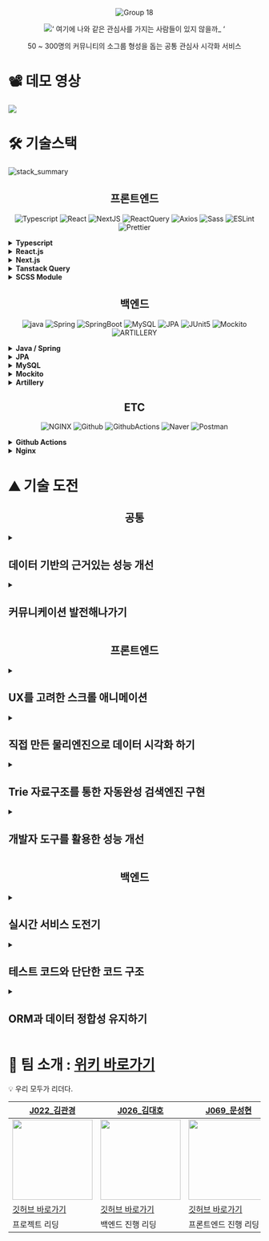 <div align="center">

![Group 18](https://user-images.githubusercontent.com/69471032/205137911-7ed0a14d-ffe9-4cec-94b6-6d4bd7bc73c5.png)

![‘ 여기에 나와 같은 관심사를 가지는 사람들이 있지 않을까_ ‘](https://user-images.githubusercontent.com/69471032/205137218-f7a23f79-3479-4daf-9494-037d26087a9a.png)

50 ~ 300명의 커뮤니티의 소그룹 형성을 돕는 공통 관심사 시각화 서비스

</div>

# 📽️ 데모 영상

<img src="https://user-images.githubusercontent.com/30151603/207490055-64eacee7-4547-4c58-860a-753d46c016a7.mp4"/>

# 🛠️ 기술스택

![stack_summary](https://user-images.githubusercontent.com/30151603/207524130-9ffa94ad-5d2d-4c59-8ba9-643c685beb68.png)

<div align="center">

<h2>프론트엔드</h2>

![Typescript](https://img.shields.io/badge/Typescript-3178C6.svg?style=for-the-badge&logo=Typescript&logoColor=white) ![React](https://img.shields.io/badge/React-61DAFB.svg?style=for-the-badge&logo=React&logoColor=white) ![NextJS](https://img.shields.io/badge/Next.js-000000.svg?style=for-the-badge&logo=Next.js&logoColor=white) ![ReactQuery](https://img.shields.io/badge/ReactQuery-FF4154.svg?style=for-the-badge&logo=React-Query&logoColor=white) ![Axios](https://img.shields.io/badge/Axios-5A29E4.svg?style=for-the-badge&logo=Axios&logoColor=white) ![Sass](https://img.shields.io/badge/Sass-CC6699.svg?style=for-the-badge&logo=Sass&logoColor=white) ![ESLint](https://img.shields.io/badge/ESLint-4B32C3.svg?style=for-the-badge&logo=ESLint&logoColor=white) ![Prettier](https://img.shields.io/badge/Prettier-F7B93E.svg?style=for-the-badge&logo=Prettier&logoColor=black)

</div>

<details>
  <summary>
    <b>Typescript</b>
  </summary>

- 컴파일 단계에서 자바스크립트의 **버그의 일부를 사전 감지**하여, **생산성** 기대.
- **협업시에 코드의 가독성을 증가**시켜, 코드를 읽는데 낭비되는 시간을 감소.
- **IDE 인텔리센스**의 도움을 추가로 받을 수 있음.
- **리액트와 타입스크립트의 호환성**이 좋음.
- 이런 특성들을 고려하여, **단기간에 협업**하여 **코드 퀄리티가 유지된 산출물**을 만들어야하는 이번 프로젝트에 어울린다고 판단함.

</details>
<details>
  <summary>
    <b>React.js</b>
  </summary>

- 생태계와 시장성이 매우 커서, **레퍼런스가 많고**, **다양한 안정화된 라이브러리**가 다수 존재
- **컴포넌트 단위**의 개발로 **생산성, 유지보수성** 향상 기대.
- 타 프레임 워크에 비해 **JS 친화적 문법**을 가지고 있어 팀 내에서 새로운 학습 코스트가 발생하지 않아 **생산성 증가**.

</details>
<details>
  <summary>
    <b>Next.js</b>
  </summary>

- SSR, SSG, 코드스플리팅이 간편하게 구현되어 있어 **페이지 별 렌더링 최적화** 가능.
- 특정 디렉토리 구조를 강제하여 유연성이 떨어지지만, 팀 프로젝트 내에서 **리액트를 사용할 때에 부족한 체계성을 보충**.
- .env 읽어오기, 라우팅, 이미지 최적화 등 **편의적인 기능을 다수 제공**받을 수 있다.
- **커뮤니티별로 페이지가 생성**되는 서비스 특성상 Next.js의 SSR, SSG, 코드스플리팅을 통한 **페이지별 성능 향상**과 이에 따른 **Lighthouse 점수 향상, SEO 개선** 기대.

</details>
<details>
  <summary>
    <b>Tanstack Query</b>
  </summary>

- 캐시를 통해서 **서버 통신을 최소화** 할 수 있고, 이에 따라 **전역 상태 필요성 감소**.
- **비동기 과정**을 **선언적**으로 관리할 수 있어 **생산성 향상**.
- **Infinite Query, Auto Refetch 등의 편의 기능 제공**을 통한 **생산성 항샹**.
- 이러한 Tanstack Query의 특징들이 **short polling을 통해 실시간성을 보장하는 서비스의 성격과 어울리며, 생산성 향상을 기대**하여 사용함.

</details>
<details>
  <summary>
    <b>SCSS Module</b>
  </summary>

- JS 코드의 볼륨을 낮추어 **JS에서 스타일 관심사를 분리**.
- **CSS in JS에 비해 성능**적으로 뛰어남.
- Module을 통해서 **스타일간의 모듈성** 보장.

</details>

<div align="center">

## 백엔드

![java](https://img.shields.io/badge/java-007396.svg?style=for-the-badge&logo=java&logoColor=white) ![Spring](https://img.shields.io/badge/Spring-6DB33F.svg?style=for-the-badge&logo=Spring&logoColor=white) ![SpringBoot](https://img.shields.io/badge/SpringBoot-6DB33F.svg?style=for-the-badge&logo=Spring-Boot&logoColor=white) ![MySQL](https://img.shields.io/badge/MySQL-4479A1.svg?style=for-the-badge&logo=MySQL&logoColor=white) ![JPA](https://img.shields.io/badge/JPA-6DB33F.svg?style=for-the-badge&logo=Spring&logoColor=white) ![JUnit5](https://img.shields.io/badge/JUnit5-25A162.svg?style=for-the-badge&logo=JUnit5&logoColor=white) ![Mockito](https://img.shields.io/badge/Mocikto-25A162.svg?style=for-the-badge&logoColor=white) ![ARTILLERY](https://img.shields.io/badge/ARTILLERY-000000.svg?style=for-the-badge&logoColor=white)

</div>

<details>
  <summary>
    <b>Java / Spring</b>
  </summary>

- **순수 객체지향언어**를 사용, 객체지향 프로그래밍에 대한 이해도와 숙련도를 높임.
- Controller 레이어와, Repository 레이어의 의존성 문제를 Spring에 위임하여, **비지니스 로직에 집중**할 수 있음.
- Typescript도 interface를 통해 객체지향을 사용할 수 있으나, 런타임에서 interface를 활용할 수 있는 방법이 없어서 의존성을 주입할 때 항상 구현체를 직접 다루어야 하였음. Spring은 이 문제를 해결함.

</details>
<details>
  <summary>
    <b>JPA</b>
  </summary>

- 객체 중심의 자바에서 JDBC를 통한 쿼리문 작성은 복잡하고 반복적인 쿼리문과 DAO를 강제하고, 자바 코드를 객체지향이 아닌, 데이터지향의 코드로 변질시킴.
- JPA를 사용하면 개발자가 데이터의 읽기와 수정, 그리고 저장 과정의 전반에서  **데이터를 객체**로 바라볼 수 있도록하여 **생산성 향상을 기대**할 수 있음.

</details>
<details>
  <summary>
    <b>MySQL</b>
  </summary>

- RDBMS의 경우 관계 설정을 통해 데이터를 중복 저장하지 않기 때문에, NoSQL DBMS보다 더 쉽게 데이터의 정합성을 유지 가능.

</details>
<details>
  <summary>
    <b>Mockito</b>
  </summary>

- 목킹 작업을 도와주어 Controller-Service-Repository 각각의 레이어 별로 독립된 단위 테스트를 구성하는데 도움.

</details>
<details>
  <summary>
    <b>Artillery</b>
  </summary>

- 미리 작성한 시나리오에 따라서 **부하 테스트** 실시 가능.
- **yaml** 형식으로 스크립트를 작성할 수 있어 구상한 시나리오를 빠르게 구현 가능.

</details>

<div align="center">

## ETC

![NGINX](https://img.shields.io/badge/NginX-009639.svg?style=for-the-badge&logo=NGINX&logoColor=white) ![Github](https://img.shields.io/badge/Github-181717.svg?style=for-the-badge&logo=Github&logoColor=white) ![GithubActions](https://img.shields.io/badge/GithubActions-2088FF.svg?style=for-the-badge&logo=Github-Actions&logoColor=white) ![Naver](https://img.shields.io/badge/nCloud-03C75A.svg?style=for-the-badge&logo=Naver&logoColor=white) ![Postman](https://img.shields.io/badge/Postman-FF6C37.svg?style=for-the-badge&logo=Postman&logoColor=white)

</div>

<details>
  <summary>
    <b>Github Actions</b>
  </summary>

- Jenkins는 다양한 소스코드 저장소에 호환된다는 장점이 있지만, 소규모 프로젝트를 진행할 때 사용하기에는 **설정과 서버 호스팅 비용이 발생하며 러닝 커브가 높음**.
- Github action은 github을 사용할 때 사용이 가능하며, **marketplace**를 활용하여 **쉽게 CI/CD 워크플로우를 작성**할 수 있고, 구현이 용이할 것이라고 판단함.
- **짧은 프로젝트 기간과 소규모 프로젝트**라는 점을을 고려하여 Github action을 활용하는 것으로 결정함.

</details>
<details>
  <summary>
    <b>Nginx</b>
  </summary>

- **CORS 문제를 쉽게 해결**하고, 이후 **확장성을 고려**하여 **리버스 프록시** 설정이 필요하였음.
- Nginx는 Apache Web Server보다 **더 많은 커넥션을 더 빠르게 관리**할 수 있어서 간단한 리버스 프록시 서버로 사용하기 더 적합하다고 판단하여 결정함.

</details>

# ⛰️ 기술 도전

<h2 align="center">공통</h2>

<details>
  <summary>
    <h2><b>데이터 기반의 근거있는 성능 개선</b></h2>
  </summary>

## 🧑‍🔬 대단한 것을 만들고 싶지만, 오버엔지니어링을 경계합니다.

### 대단한 것을 만들고 싶습니다.

- 처음 팀원을 모을 때, 팀원이 모여서 다 같이 의견을 나눌 때도 6주는 길지도 짧지도 않은 기간이기에 비전이 필요하다는 생각을 했습니다.
- 다 같이 즐길 수 있는 것, 그리고 도전적이어서 성취감도 있을만한 주제를 고르고 싶었습니다.
- 또한 완성도를 신경쓰고 싶었습니다. 이전까지 만들었던 것보다 성장한 모습을 보여줄 수 있는 프로젝트가 되길 바랬습니다.

### 오버엔지니어링을 경계합니다.

- 그런 와중에 다들 ‘근거 없이 대단한 것’을 만들고 싶지는 않아했습니다.
- 모두가 합의가 가능한 대단한 것이어야하며, 단순하더라도 근거가 있기를 바랬습니다.
- 회의를 진행함에 있어서 ‘우리는 A라고 기획하고, 핵심기능을 B라고 정했는데 정말 지금 거기까지 고려해야할까?’ 라는 내용으로 회의의 흐름을 잡을 수 있게 되었습니다.

## 📽️ 데모를 꼭 합시다.

### 실제와 설계는 항상 달랐습니다.

- 근거를 위해서 데모 배포를 꼭 하자는 이야기가 논의되었습니다.
- 결국 팀 내에서 논의하고 멋있게 만들어도 유저 반응은 다를 수 있다는 것이었습니다.
- 프로젝트가 끝나기 전, 꼭 배포를 하고 개선하는 경험이 있기를 희망했습니다.

## 📐 근거있는 성능 개선을 합시다.

### 근거있는 성능 개선을 합시다.

- 단순히 트렌드를 따라가는 것이 아니라, 실제 사용자의 경험을 수집하고 팀 내에서 스스로 문제에 대해서 분석하고 판단하여 성능을 개선하길 바랬습니다.

### 숫자로 이야기합시다.

- Bad smell도 중요한 지표이지만, 판단하고 공유하기 좋은 것은 숫자라고 생각했습니다.
- 단순히 ‘좋아졌다’라는 것이 아니라, 수치로 나눌 수 있기를 희망했습니다.

### 도구를 사용합시다.

- 프론트엔드는 크롬 개발자 도구, 라이트하우스, React devtools, Tanstack Query devtools 등 도구를 통해서 문제를 분석하고 성능을 개선합니다.
- 백엔드는 테스트 코드, mockito, artillery 등을 통해 테스트 하고, 수치를 통해 문제를 분석해서 성능을 개선합니다.

### 수치화는 생각보다 어려웠습니다.

- 무엇을 수치로 정해야할지도 모르는 때가 많았습니다. 기준을 정해야하는데, 생겨난 이슈를 해결했다는 지표가 무엇이 되어야하는지 혼란스러웠습니다.
- 무엇이 이슈가 되는지도 어려웠습니다. 자칫하면 오버엔지니어링이 될 수 있다는 부분이 문제였습니다.

## 🧘 돌아보며 : 프로젝트가 끝나고

### 1. 웹소켓 쫑파티

- Websocket을 통해서 실시간성을 보장하던 것이, 오버엔지니어링이었을 수 있었겠다는 생각이 들었습니다.
- 이후 발생할 서버 비용과, 확장의 어려움을 생각해서 short polling으로 변경하였습니다.

### 2. 키워드는 몇 개까지 보여주면 될까요?

- 처음 물리엔진을 만들 때, 극단적인 상황까지 고려해야한다며 버블을 500개까지 띄워서 성능을 맞추려고 했었습니다. 헌데 50 ~ 300명의 중규모 커뮤니티를 고려하여서 만든 서비스에 키워드 버블 500개를 만드는 것은 초기의 목표가 아니라는 생각이 들었습니다.
- 따라서 500개의 연산이 가능하도록 만드는 것 대신, 사용될 에너지를 줄여서 SEO나 접근성에 더 투자할 수 있었습니다.

### 3. 데모 진행 (2022.12.11)

- 데모를 진행하고, 많은 반응을 얻을 수 있었습니다.
- 다들 피곤하다는 상황을 고려하여 캠프 기간 동안 부스트캠프 내에서 가입 유저 30명과 50개의 키워드, 키워드 총 가입자 수 100명을 목표로 데모 배포를 진행했고, 배포 첫 날 47명의 유저와 81개의 키워드, 키워드 총 가입자 수 219명으로 많은 자료를 얻을 수 있었습니다.
- 이를 토대로 기능을 개선하고 병목현상을 예상해볼 수 있었습니다.

### 4. 어플리케이션 성능 분석 도구 : Jennifer Front

![Untitled (3)](https://user-images.githubusercontent.com/82748285/207514666-6d58c82f-912c-4374-8794-587f4e5aa379.png)

- 프론트엔드에 성능 분석 도구를 심어서 Backend와 Frontend의 성능을 모두 분석하였습니다.
- 이를 통해서 클라이언트의 페이지 로드 시간과 백엔드의 API 요청 시간, 에러율을 확인하여 더 나은 서비스로 개선할 수 있었습니다.

</details>
<details>
  <summary>
    <h2><b>커뮤니케이션 발전해나가기</b></h2>
  </summary>

## 👨‍👨‍👧‍👧 Week01. 서로를 알아가기

### 생각이 많은 사람들

- undefined가 모인 배경에는 ‘근거있는 선택’이 있었습니다. 주제를 먼저 정한 것이 아니라, 프로젝트에 임하는 마음가짐이 같은 사람들이 모였습니다.

### 아이디어가 넘쳤습니다.

- 많은 아이디어가 공유되는 것은 좋았지만, 그로인해 기획동안 회의가 샌다는 의견이 팀 내에 공유되었습니다.
- 역할과 규칙이 꼭 필요해졌습니다.

### 역할과 규칙을 만듭시다.

- 프로젝트 리더는 프로젝트의 전체 리딩을 맡고, 프론트엔드와 백엔드 각각의 파트 리더를 선정하여 각 파트의 진행을 맡았습니다. 또한 일정과 문서 기록 담당을 한 명 두어서 프로젝트 전체 리딩에 빈틈이 생기지 않도록 했습니다.
- 규칙도 정했습니다. 다만, 규칙이 오버엔지니어링이 되지 않도록 첫주차에는 틀을 정하는데에 중점을 두고 세부사항은 이후에 논의하기로 했습니다.
- 프로젝트 기간 동안, 평일 코어시간동안 게더타운에 모여서 함께 소통하면서 코딩하기로 결정되었습니다.

### 개발환경과 코딩 컨벤션을 만듭시다.

- 개발환경, 개발 도구, 코딩 컨벤션, Github 규칙 같은 것들을 정했습니다. 규칙을 정해야하는 이유에 대해서는 바빠지면 바빠질수록 더 깊게 느끼게 되었습니다.
- 내가 맡은 부분이 아니더라도, 코드 리뷰를 하여 다양한 분야의 지식 공유를 진행했습니다.

## 🤼 Week02. 협업에 익숙해지기

### 파트 분리

- 각자의 영역에 도전하고 싶은 부분들이 많았기 때문에, 백엔드와 프론트엔드를 나누어서 개발했습니다.
- 다만 작은 팀에서 일이 너무 분리되지 않도록, 파트별 기록과 진행 상황 공유를 통해서 서로의 진행상황을 꾸준히 공유했습니다.

### 트러블 슈팅을 정리합시다.

- 팀 프로젝트 기간 동안은 특히 더, 단순한 구현보다는 과정이 더 중요하다는 의견이 있었습니다.
- 각자의 트러블 슈팅을 정리하면 단순히 코드 리뷰 때 읽을 수 없는 과정을 이해할 수 있다고 생각이 들어서 트러블 슈팅을 정리하기 시작했습니다.

### 구현보다 의사결정이 중요합니다 : 마무리 스크럼

- 시간이 갈수록 협업은 단순한 개인 개발과는 다른 것이라는 걸 느껴갔습니다. 구현보다는 의사결정과 그것의 싱크를 맞추는 것이 중요했습니다.
- 하루가 종료되고, 마무리 스크럼을 진행하기로 했습니다.
- 이를 통해서 하루 동안 어떤 작업이 진행되었는지, 내일을 위해 어떤 작업을 추가로 진행할 것인지 나누었습니다.

### 차량은 생산성을 높여줍니다 : 유머와 여유의 탄생

![https://user-images.githubusercontent.com/69471032/202074041-da91a700-e87a-4ce9-a380-41eb96044131.png](https://user-images.githubusercontent.com/69471032/202074041-da91a700-e87a-4ce9-a380-41eb96044131.png)

- 개발 주간이 시작되자, 각자 긴장감이 높았습니다.
- 그러던 중 게더타운에 고카트가 있다는 것을 알게되었는데, 그 뒤로 카트는 저희의 슬리퍼가 되었습니다.
- 단순히 게임 내의 요소보다는 긴장된 회의가 끝난 이후 서로의 긴장을 푸는 장치가 되어주었습니다.

### 기술적인 도전이란 무엇일까?

- 이때부터 팀 내에서 기술적인 도전과 탐구는 무엇인지에 대한 이야기를 나누기 시작했습니다.

## 💁 Week03. 컨디션 관리, 유머와 여유 챙기기

### 컨디션 관리의 중요성

- 3주차가 되자, 컨디션 관리의 중요성이 나타나기 시작했습니다. 다들 긴장이 많이 되었었고, 긴장감은 판단력을 흐리게 만들었습니다.
- 아침에 일부러 TMI를 나누거나 낮잠시간을 만들기도 했습니다. 단순히 휴식하는 것이 아니라, 충분히 회고하기 위함이었습니다.

### Wiki 작성

- 기획의 싱크를 맞출 때가 한 번 되었다고 생각했습니다.
- 다 같이 Wiki의 내용을 읽으며, 기획에 대한 생각이 다른 부분이 있다면 나누고 싱크를 맞췄습니다.

### Github을 더 적극적으로 활용합시다.

- Github의 Issue가 Feature만을 관리하기 위해 사용되고 있다는 이슈가 나뉘어졌습니다.
- Github을 더 적극적으로 활용하면, 서로의 작업 진행상황이 공유되지 않아도 실시간으로 알 수 있다는 의견이 공유되었습니다.
- 매일 하나의 Issue를 닫고, PR을 날리자는 규칙이 세워졌습니다. 그 정도로 나눌 수 없다면, 조금 더 작업 단위를 나누어서 서로가 작업 상태를 공유하자는 의견이 공유되었습니다.

### 절반에서 돌아보기 : 포스트 모템

- 우리는 충분한 기술적 도전을 하고 있는가에 대해서 나뉘어지기도 했습니다.
- 그렇게 제대로 가지 못하고 있는 부분에 대해서는 남은 시간을 계산하고 조금 되돌아가기도, 더 나아가야할 부분이 있다면 방향을 잡기도 했습니다.

## 📒 Week04. 문서 레이아웃 개선

### 문서 레이아웃 수정

- 컨디션 관리가 어려워지자, 서로의 문서를 읽기 어려워졌습니다. 이를 해결하기 위해서 중요한 문서는 depth를 낮추거나 전체 레이아웃을 수정했습니다.

### Github Issue를 더 열심히 쓰기

- Github Issue를 통해서 서로에게 필요한 트러블을 공유할 수 있다는 생각이 들었습니다.
- 단순히 전달만으로는 휘발될 수 있는 트러블들을 Issue에 발행하면서 전달하자는 이야기가 공유되었습니다.

### 문서로 대화하기

- API 명세와 Figma를 가지고 대화하는 시간이 점점 더 많아졌습니다.
- 이에 따라 이전까지 있던 워크 플로우에 불필요한 부분을 줄여내기도 했습니다.

### 의사결정에 대해 다시 알리기

- 단순히 구현에 매몰되면 안된다는 것이 꾸준히 공유되었습니다.
- 피곤해지면, 목적과 우선순위를 잃고 구현에 매몰되기도 했습니다.
- 그런 때가 있다면 낮잠을 자서라도 판단력을 명료하게 만들자는 이야기가 공유되었습니다.

## 🏃‍♀️ Week05. 열심히 달리기

### 커뮤니케이션 적응

- 5주차가 되니, 다들 협업에 조금 익숙해졌습니다.
- 이전보다 말하는 것이 줄어도 문서와 Github을 통해서 서로의 맥락을 이해할 수 있었고, 지금까지 쌓아놓은 것들 덕분에 커뮤니케이션 비용이 줄어들었습니다.

### 컨디션과 멘탈관리

- 할 일은 많았습니다.
- 프로젝트가 막바지에 이르니 프로젝트 소개와 이력서, 마감기한이 끝나가는 기능들을 마무리 짓는 것에 집중했습니다.
- 이 과정에서 판단력이 흐려지지 않도록 컨디션과 멘탈 관리에 대한 이야기들이 나뉘어졌습니다.

</details>

<h2 align="center">프론트엔드</h2>

</details>
<details>
  <summary>
    <h2><b>UX를 고려한 스크롤 애니메이션</b></h2>
  </summary>

## ❓ 스크롤 애니메이션 도입기

- 랜딩페이지에 단순한 설명이 적혀있으면 설명이 읽히지 않을 것이라고 생각했습니다.
- 캠퍼분들께 데모 사이트를 공유할 때, 가능하다면 어떤 것을 위한 서비스인지 전달할 수 있으면 좋겠다고 생각했습니다.
- 데모 사이트를 공유하는 글에 서비스 소개가 적히면, 글이 무거워져서 유저가 진입하기 어렵다는 판단이 있었습니다.
- 사용하는 사람들이 흥미롭게 읽어볼 수 있는 소개 사이트를 만들기 위해 상호작용이 가능한 스크롤 애니메이션을 구현했습니다.
- 또한 유저가 소개글에 몰입하여 서비스와 유대감이 생길 수 있도록 Parallax 스크롤으로 구현했습니다.

## 🛤️ 과정 : Intersection Observer, SVG, Parallax

### Intersection Observer API

- Intersection Observer를 통해 설명 섹션의 절반 이상을 지나면 이벤트가 발생할 수 있도록 하였습니다.

### SVG path 따라 그리기 (SVG dashoffset과 dasharray)

- 단순히 글자의 opacity를 바꾼다거나 slide-in 하는 것은 흥미를 끌기 어려웠고, 너무 화려한 애니메이션은 서비스의 성격과 맞지 않았습니다. 글자가 자연스럽게 써지는 효과가 있으면 좋을 것 같았습니다.
- SVG dashoffset과 dasharray 속성을 이용하여 SVG의 path를 자연스럽게 그릴 수 있었습니다.
- 이러한 속성과 Intersection Observer를 활용하여 유저의 스크롤에 반응하는 스크롤 애니메이션을 구현하였습니다.

### 시차 스크롤 (Parallax Scroll)

- 처음에는 background-attachment 속성을 이용하여 전체 배경 이미지에 parallax를 사용하려했으나, 구현하고나니 서비스 소개와 맞지 않는다는 것을 알게되었습니다. 가벼운 느낌의 서비스 소개와 어울릴 수 있도록 간단한 이미지와 사용할 수 있어야 했습니다. 이를 위해서 시차를 직접 구현했습니다.
- window scroll 이벤트에 window.scrollY를 리액트의 상태로 저장하고, 이 상태에 따라서 특정 이미지를 transform translateY 하였습니다.
- 여기에서 window.scrollY와 1:1로 이동하는 것이 아니라 비율을 조정하여 원근감이 있는 것처럼 보이도록 구현하였습니다.

## ❗결과 : 몰입감 있는 서비스 소개

- 데모를 배포할 때, 소개글을 따로 추가하지 않아도 되어서 글이 가볍게 공유될 수 있었습니다.
- 또한 유저분들이 지루할 수 있는 서비스 소개에 대해서 끝까지 읽어주셨고, **‘스크롤이 예뻐요’**, **‘서비스 소개가 재미있어요’** 와 같이 스크롤 애니메이션과 서비스 소개에 대해 긍정적인 피드백을 받을 수 있었습니다.

</details>
<details>
  <summary>
    <h2><b>직접 만든 물리엔진으로 데이터 시각화 하기</b></h2>
  </summary>
	
![데이터 시각화 (1)](https://user-images.githubusercontent.com/82748285/207515502-ced0f2e8-d1b3-4202-866f-20047605c082.gif)

## ⚠️ 핵심기능이 외부라이브러리에 의존해도 될까?

- 데이터 시각화를 위한 라이브러리를 찾던 중, React의 렌더링 방식에 어울리는 방식으로 동작하는 2차원 원형 배치 라이브러리를 찾기가 어려웠습니다.
- 필요한 동작에 비해 라이브러리가 무겁거나, 렌더링까지 라이브러리에서 맡고 있어서 UI 로직과의 분리가 어려웠습니다.

## ⚪ 버블차트로 데이터 시각화

- 처음에는 워드 클라우드를 직접 구현하려고 했었습니다. 문제는 워드 클라우드를 사용할 경우, 유저가 입력한 키워드의 길이에 따라서, 초기 워드 클라우드 모양에 대한 예외처리가 필요하다는 부분이 있었습니다.
- 또한 워드 클라우드가 충분히 인터랙티브하게 느껴지지 않는다는 단점이 있었습니다.
- 따라서 버블차트를 통해서 구현하는 것으로 이야기가 나뉘어졌습니다.

## 🤔 물리엔진으로 직접 만듭시다.

- 처음에는 버블차트를 2차원 원형 적재 알고리즘을 사용하여 구현하려고 했습니다.
- 이후 2차원 원형 적재 알고리즘은 인터랙티브한 데이터 시각화가 어렵고 유저 입장에서 지루할 수 있겠다는 생각이 들었습니다.
- 물리엔진을 통해서 2차원 원형 배치를 구현한다면 문제를 해결할 수 있다는 아이디어를 가지고 중력과 마찰력 충돌력을 중심으로 저희 프로젝트에 알맞은 2차원 원형 배치 물리엔진을 구현하였습니다.

## ⚛️ 물리엔진 만들기

- 만들 예정인 버블 차트의 UI를 리액트 컴포넌트로 먼저 만들었습니다. radius, X 좌표, Y 좌표를 상태로 두어서 위치와 크기를 동적으로 변경할 수 있도록 하였습니다.
- 2차원 원형 배치를 위한 중력과 마찰력, 충돌력을 모델링하고 물리엔진을 구현하였습니다.
- 중력은 중심점으로 위치를 이동시키려는 힘, 마찰력은 현재의 속력을 잃게 만드는 힘, 충돌력은 겹침이 발생했을 때 겹침을 해소하는 힘이라고 정의하고 물리엔진을 구현하였습니다.
- 앞서 만든 컴포넌트들을 이 물리엔진으로 연산하여 위치를 정해주었습니다.
- 이후 setInterval과 transform : translate()로 조정하여 애니메이션 최적화를 할 수 있었습니다.

## 🧑‍🔬 결과

- **위치 연산 로직과 UI 렌더링 로직을 완전히 분리**, **리액트의 렌더링** 방식과 **DOM 객체의 정보를 모두 활용**할 수 있어서 **인터랙티브한 버블 차트**를 만들 수 있었습니다.
- UI 로직을 분리한 덕분에, 같은 동작에서 버블 150개에서 **CPU 사용량이 90%** 로 측정되었던 렌더링 과정을 **CPU 사용량 12%** 로 최적화할 수 있었습니다.

</details>
<details>
  <summary>
    <h2><b>Trie 자료구조를 통한 자동완성 검색엔진 구현</b></h2>
  </summary>

![Untitled (4)](https://user-images.githubusercontent.com/82748285/207517518-ab2a1955-bde1-426e-b20e-627347c9047e.png)

<h2>⚠️ 문제 인식</h2>
<ul>
<li>저희는 소그룹이 비슷한 이름으로 여러 개가 생성되면서 사용자가 분산되는 상황을 문제라고 인식하고, 키워드 자동 완성 기능을 개발하였습니다.</li>
</ul>
<h2>➡️ 개선시키기</h2>
<ul>
<li>처음에는 정규 표현식을 통해서 검색어가 바뀔 때마다 모든 키워드를 탐색하고자 하였으나 성능적으로 비효율적이라고 생각되어서 알고리즘의 변화가 필요하였습니다.</li>
<li>검색 엔진에서 사용되는 알고리즘들을 조사, 비교하여 현재 프로젝트에 가장 적절한 알고리즘을 선정하기로 하였습니다.</li>
</ul>
<h2>🧑‍🔬 결과</h2>
<ul>
<li>정규 표현식과, 이진 탐색, 트라이 등의 방법을 고려하여 시간 복잡도를 분석하였습니다.</li>
</ul>


N = 단어의 개수, M = 문자열 길이 | 사전 작업 시간 복잡도 | 탐색 시간 복잡도
-- | -- | --
전체 탐색(정규 표현식) | X | O(M * N)
이진 탐색 | O(N * M * logN) (정렬) | O(M * logN)
트라이 | O(N * M) (트라이 생성) | O(M)


<ul>
<li>사전 생성 시간이 있고, 메모리를 많이 차지하는 단점이 있지만, 커뮤니티 접속 시 한번만 실행하면 되고, 탐색이 빈번하게 발생하는 검색 엔진 특성상 트라이가 가장 효율적이라고 결론을 내렸습니다.</li>
<li>결과적으로 탐색 시간 복잡도를 O(M * N)에서 O(M)까지 감소시켰습니다.(M: 문자열 길이, N: 단어의 개수)</li>
</ul>


</details>
<details>
  <summary>
    <h2><b>개발자 도구를 활용한 성능 개선</b></h2>
  </summary>
  
## 🔦 라이트 하우스 점수 개선

![Untitled (5)](https://user-images.githubusercontent.com/82748285/207518097-937fa6d8-886e-4914-bc6a-42e6d288c5fa.png)

- Next.js의 코드스플리팅, SSR, SSG과 폰트 파일 압축 및 캐싱을 통해 성능 점수를 **60점**에서 **94점으로 개선**하였습니다.
- 스크린 리더에 기본 언어를 명시하고자 lang 태그를 사용하고 배경색과 글자색의 대비를 높여 접근성 점수를 **73점**에서 **100점으로 개선**하였습니다.
- meta 태그와 라이트하우스 SEO 점수를 **85점**에서 **100점으로 개선**하였습니다.

## 🔬 크롬 개발자 도구 성능 측정 및 개선

- 크롬 개발자 도구를 통해서 버블차트의 특정 상태로 인해 사용되지 않는 EventListener가 지속적으로 쌓이고 있는 버그를 발견, 해당 상태를 제거하는 로직으로  버그를 해결하여 **최대 800**까지 쌓이던 EventListener를 **400 이하로 유지**하고 **JS Heap 메모리**를 **최대 60mb**에서 **35mb로 감소**시켰습니다.

## 📶 API 데이터 리렌더링 성능 개선

- 서비스에 맞는 실시간성을 유지하기 위해서 Short Polling을 사용하였습니다. 그리고 이에 따라서 요청 주기마다 API 응답에 의해 리렌더링이 발생했습니다.
- Tanstack Query의 Caching 기능과 렌더링 최적화를 통해서 **1초마다 발생하던 리렌더링**을 **데이터가 변경되었을 때만 하도록 개선**하였습니다.
- 이후 UI 로직을 수정하여, 변경된 데이터가 수신되었더라도 **전체 버블차트가 리렌더링** 되는 것이 아니라 **변경된 키워드 버블만 리렌더링** **될 수 있도록 최적화**를 진행하였습니다.

</details>

<h2 align="center">백엔드</h2>

<details>
  <summary>
    <h2><b>실시간 서비스 도전기</b></h2>
  </summary>

# 팀 undefined의 실시간 서비스 도전기

## undefined의 목표

- 우리의 목표는 **실시간성을 띄는 서버**를 제작하여 사용자와 사용자 혹은 사용자와 서비스 사이의 **상호작용**을 **강화**하고자 했다.
- **상호작용**을 **강화**하는 방식으로 사용자의 흥미를 유발하고, 더 높은 참여도를 끌어낼 수 있을 것이라 판단했다.

## undefined의 고민

- 실시간성을 띄는 서버는 어떻게 만들어야 할까?
    - 우선, 실시간 서비스를 위한 대표적인 프토로콜로 웹소켓을 고민하였다.
    - 웹 소켓은 일부 구형 브라우저에서 지원하지 않고, disconnect 되었을 때 다시 연결을 시도하는 로직을 클라이언트에서 직접 구현해주어야 한다.
    - 그러나, [socket.IO](http://socket.io/) 라이브러리를 사용할 경우, 사용 환경에 따라 폴링을 사용하고, 연결이 해제되었을 때 자동으로 재연결을 시도하는 등 문제 상황에 대한 fallback이 잘 이루어져 있어서 문제가 없을 것으로 판단했다.

## undefined의 진행

- 소켓 서버를 활용하고자 했을 때, 가장 먼저 고민이 되었던 것을 라이브러리 결정이다. Spring 서버에서 웹 소켓 서버를 사용할 경우, 서버와 클라이언트에서 sockjs 라는 새로운 라이브러리를 사용해야 한다는 추가적인 부담이 있었고, socket 서버를 구현하기로 결정하는 과정에서 고려한 라이브러리 또한 [socket.IO](http://socket.io/) 였기 때문에 소켓 서버는 typescript와 socket.IO로 구현하는 것으로 결정하였다.
- 소켓을 활용한다는 결정을 하고, REST API 서버에 몰려 있던 API의 일부를 소켓 서버로 migration 하기로 결정하였다.
    - 실시간성이 필요한 API들을 대상으로 migration을 진행하고자 하였으며, 이에 따라 키워드 생성, 키워드 참여, 유저의 접속 상태 표시, 스레드 생성 및 스레드 삭제 등의 API의 migration이 결정되었다.

## 첫번째 문제, 관심사 분리

### 문제 인식

- 소켓 서버를 활용하면서 가장 먼저 문제로 인식되었던 부분은, **관심사의 분리**이다.
    - 소켓 서버는 event driven 방식으로 웹소켓이 연결되었을 때, client에 대해서 각각의 이벤트에 대응하는 callback 함수를 달아주는 방식으로 코드를 작성하게 된다.
    - 이렇게 되면, 소켓이 연결되었을 때 발생할 콜백 함수 내에서 모든 콜백 함수를 달아주게 되고, **모든 관심사가 해당 콜백 함수 내부로 집중**되는 **문제**가 발생할 것으로 판단했다.

### 문제 접근

- 관심사 분리라는 목표를 달성하기 위해, 우리는 우리가 지금껏 만들어왔었던 **REST API** 서버를 참고하였다.  REST API 서버의 경우 각각의 도메인 별로 **controller**와 service, repository 레이어로 구성된 독립된 계층 구조를 가지고 있어 관심사를 쉽게 분리할 수 있었다.
- 또한, 부스트캠프 과정 중 Express를 활용하여 Controller와 Service, Repository를 분리하려고 시도했던 경험이 있어 이와 유사한 구조로 구현할 수 있을 것이라 판단했다.

### 문제 해결

- 해결 과정에 대한 자세한 내용은 다음 링크로 대체한다.

	[소켓 서버 코드 도메인별로 분리하기(feat. 수직적 레이어 구성)](https://www.notion.so/feat-bad2925c8b6c47b59b87f89568705489)

## 두번째 문제, 부하와 서버 간의 관심사 분리

### 문제 인식

- 소켓 서버를 구현하면서 마지막으로 문제로 인식되었던 부분은 서버 부하이다. 소켓 서버는 그 특성 상 서버와 클라이언트 사이에서 지속적으로 연결 상태를 유지해야 하고, 이런 연결 자체가 서버에 부하를 줄 수 있다고 생각했다.
- 또한, 연결에 대한 정보가 메모리에 저장되기 때문에, 추후 스케일 아웃을 고려했을 때 각 소켓 서버들 사이에서 사태를 공유하기 위한 추가적인 조치가 필요할 것으로 판단했다.
- 마지막으로 실시간성을 띄는 것이 좋을 것이라고 판단한 API들에 대해서 소켓 서버로의 migration을 예상했었지만, migration이 진행되면서 정확히 어떤 API가 실시간성을 띄는 것이 좋은가에 대한 기준이 모호했다는 것을 알게 되었고, 어떤 API를 어떤 서버에 구현해야 하는 지에 대한 의문이 커졌다.

### 문제 접근

- 소켓 통신과 불가분한 문제라고 판단을 내렸다. 소켓 서버에서 구현하고자 하는 양방향 실시간 통신을 구현하기 위해서는 서버와 클라이언트 사이의 지속적인 연결이 불가피했다.
- 실시간성을 띄는 것이 좋은 API가 어떤 것인가에 대해서 팀원들이 모두 함께 고민했고, 우리가 실시간성을 띄는 서비스를 구현하려고 하는 기본 목적에 대해서 새로 고민하게 되었다.
- 우리가 가진 고민에 대해서 멘토링을 신청했다.

### 문제 해결

- 멘토링과 우리가 그간 정리했던 고민들을 바탕으로 내렸던 결론은, 우리에게 소켓 서버가 과연 필요할까 였다.
- 이 의문을 해소하기 위해서 우리는 이전에 미처 하지 못했던 고민을 마주했고, 이에 대한 과정은 다음 링크로 대체한다.

	[😯 WebSocket과 Polling 그리고 SSE](https://www.notion.so/WebSocket-Polling-SSE-c3a83c10a54348e096a44a5de176295d)

- 소켓 서버는 더 없이 빠른 실시간성을 보장하지만, 그것을 위한 많은 오버헤드 또한 포함하고 있는 프로토콜이다. 항상 통신이 연결되어 있어야 하므로 그 자체가 부하가 된다.
- 또한, 소켓 서버는 클라이언트에 연결 상태를 지속적으로 유지하기 때문에 stateless한 통신이 아니다. 즉, 서버에서 클라이언트에 대한 정보를 저장해두고 이를 활용해 통신을 진행하게 된다. 문제는, 서버를 스케일아웃 했을 때 각각의 서버에서 클라이언트에 대한 상태를 공유하거나, 이벤트를 공유해야 하여 추가적인 처리가 필요한 것으로 판단했다.
- 우리는 이런 문제를 해결하기 위해서 short polling 방식을 활용하여 실시간 통신을 구현하기로 하였다.

## undefined의 실시간 서버

- 현재 우리의 실시간 서버는 short polling을 활용하여 구현된 상태이다.
- 클라이언트에서는 일정한 시간을 간격으로 서버에 새로운 요청을 보내고, 서버에서 가장 최신의 데이터를 전달하게 된다.
- 비록 게시글이 생성되자마자 다른 사람에게 바로 전달되지는 못하지만, 그럼에도 불구하고 UX에는 큰 영향이 없을 것으로 판단했다.

	[🏦 기술 부채란 무엇일까? (feat. 웹소켓을 떠나 보내며)](https://www.notion.so/feat-c3e7aef9f9fa47d09cf62bfb1be5998d)

웹소켓. 여기 잠들다. 🪦

</details>
<details>
  <summary>
    <h2><b>테스트 코드와 단단한 코드 구조</b></h2>
  </summary>

# ❗️단단한 코드 구조와 트러블 슈팅

## (1) 중구난방 관심사, 혼재된 관심사

서비스 레이어에 대한 단위 테스트를 구성하려고 시도하였다. 그러나, 테스트 코드보다 먼저 컨트롤러와 서비스 레이어가 가지고 있는 코드의 구조적인 문제점을 발견할 수 있었다. 

컨트롤러 레이어에서도 데이터 검증에 대한 관심사를 가지고 있었고, 서비스 레이어에서도 데이터 검증에 대한 관심사를 가지고 있었다. 거기에 컨트롤러는 서비스 레이어의 검증 과정에서 발생한 예외 상황에 대한 관심사까지 가지고 있어 테스트 코드 작성이 어려웠던 것이다.

❓ **너무 많은 관심사를 가지고 있던 컨트롤러**

```java
@ResponseBody
@PostMapping()
public ResponseEntity<KeywordResponse.CreateDTO>
createKeyword(@RequestBody final KeywordRequest.CreateDTO createDTO) {
	
	if (keywordService.isDuplicated(id)) { ...(1): 서비스 메서드 
    return ...
  }

	try {
		Keyword keyword = keywordService.createKeyword(id, ...); ...(2): 서비스 메서드 2
    return ...
	} catch {
    return ...
  }
}
```

1. 서비스 메서서들에 대한 단위 테스트를 진행하는 것만으로 비즈니스 로직의 흐름을 보장할 수 있을까?
    - 컨트롤러 레이어에서도 비즈니스 로직에 대한 흐름을 제어하고 있다면, 비즈니스 로직이라는 하나의 관심사를 왜 둘이 나누어 가지게 된걸까?
2. 검증과 비즈니스 로직은 하나의 트랜젝션 안에서 동작해야 하는 것 아닐까?

➡️ **컨트롤러 레이어**에서 가져갔던 비지니스 로직의 흐름 제어라는 **역할, 책임**을 **서비스 레이어**로 **이전**해야 한다.

## (2) 비즈니스 로직의수많은 분기들 : 컨트롤러 예외 처리

❓ **try - catch로 뚱뚱해지는 컨트롤러 레이어**

```java
public ResponseEntity<Response> controllerMethod() {

	ResponseEntity res;

	try {
		res = service.method();
		return new ResponseEntity<>(res, HttpStatus.OK); ...(3) 성공 분기 3
	} catch(NoSuchElementException e1) {
		return new ResponseEntity<>("", HttpStatus.NOT_FOUND); ...(1) 실패 분기 1
	} catch(IllegalArgumentException e2) {
		return new ResponseEntity<>("", HttpStatus.BAD_REQUEST); ...(2) 실패 분기 2
	}
	......
}
```

1. 데이터를 검증하는 로직을 서비스 레이어로 이동시켜 데이터의 검증과 비스니스 로직 실행이 하나의 트랜젝션 안에서 이루어지게 되었다.
2. 서비스 레이어에서 데이터 검증 중 정상적으로 비즈니스 로직을 실행하면 안된다는 판단이 섰을 때, Exception을 throw하고 이것을 컨트롤러에서 처리해준다면, 이것 역시 컨트롤러의 역할과 책임에 어울리지 않는다고 판단했다.
    - 이는 첫째로 컨트롤러 레이어의 관심사는 필요한 데이터를 받아서 서비스 레이어로 넘겨주고, 되돌려 받는 반환값을 다시 클라이언트에게 전달해주는 것이라고 생각했기 때문이고, 둘째로는 컨트롤러 레이어에서 서비스 레이어의 메서드가 어떤 Exception을 throw할 지 알고 있어야 하기 때문이다.

➡️ **실패 분기**, **예외 처리**에 대한 **다른 방법**이 필요하다!

# 🔨 해결과정

## (1) 관심사 분리

➡️ 컨트롤러 레이어와 서비스 레이어의 **역할과 책임** 재정의하기

### 컨트롤러 레이어

1. API 요청을 인식
2. 요청 매개변수들을 서비스 레이어로 전달
3. 서비스 레이어에서 반환한 값을 클라이언트로 전달

### 서비스 메서드

1. API 요청에 대한 핵심 비지니스 로직의 실행 및 검증
2. 레포지토리 레이어에 적절한 데이터를 요청
3. 실패 케이스에 대해 Exception 발생 처리
4. 성공 케이스에 대해 적절한 값을 컨트롤러 레이어로 전달

## (2) 전역 Exception Handler 도입 (feat. 커스텀 Exception)

➡️ Spring에서 지원하는 전역적 예외처리 장치 `RestControlllerAdvice` 레이어를 도입

```java
@RestControllerAdvice
public class GlobalExceptionHandler {

	@ExceptionHandler(NoSuchElementException.class) ...(1)
	protected ResponseEntity
	handleNoSuchElementException(final NoSuchElementException e) {
		
		return ResponseEntity.status(HttpStatus.NOT_FOUND);
	}

	@ExceptionHandler(IllegalArgumentException.class) ...(2)
	protected ResponseEntity
	handleIllegalArgumentException(final IllegalArgumentException e) {
		
		return ResponseEntity.status(HttpStatus.BAD_REQUEST);
	}
}
```

서비스 레이어의 실패 분기에서 발생한 각 예외의 처리를 담당하는 핸들러 메서드를 구현하였다.

```java
public ResponseEntity<Response> controllerMethod() {

	return new ResponseEntity<>(service.method(), HttpStatus.OK);
}
```

컨트롤러 레이어는 서비스 레이어에서 전달받은 값을 클라이언트에 전달하는 역할만 하게 되면서, 훨씬 코드가 간결해졌다.

❓ 개발자마다 **서로 다른** 예외 메세지를 사용한다면, **새로운 혼란**이 발생하지 않을까?

```java
public ResponseEntity serviceMethod() {
	throw new NoSuchElementException("예외 메세지 직접 입력");
}
```

1. 일관적이지 못한 메시지와 다양한 예외 상황에서 일관되지 못하거나 너무 모호한 예외가 발생하게 된다. 
2. 이것을 Exception Handler에서 처리하기 위해선 서비스 레이어에서 발생시키는 모든 Exception에 대해서 알고 있어야 한다.
3. Exception Handler가 자신의 책임을 다하기 위해서 다른 레이어의 내부를 알아야 한다면, 해당 레이어의 책임이 과중하고 관심사가 제대로 분리된 상태가 아니라고 판단했다.

➡️ Exception 객체가 가지는 **메시지**를 **통일**하고, **구체화**해야 한다.

```java
@Getter
@RequiredArgsConstructor
public enum ExceptionMessage {

    NO_SUCH_KEYWORD("키워드를 찾을 수 없습니다."),
    ALREADY_JOINED_KEYWORD("이미 가입한 키워드입니다.");

    private final String message;
}
```

```java
public class NoSuchKeywordException extends NoSuchElementException {

    public NoSuchKeywordException() {
        super(ExceptionMessage.NO_SUCH_KEYWORD.getMessage());
    }
}
```

1. 각 도메인 별로 throw되는 Exception의 역할을 하는 각각의 Exception 클래스를 선언하여 Exception Handler가 가진 과중한 책임을 분리하고자 했다.
2. Exception message에 대한 enum 클래스를 정의하여 메시지를 통일할 수 있도록 하였다.
    - 물론, 여전히 Java나 Spring이 제공하는 Exception에 제각각의 메시지를 담는 것을 막을 수 없지만 각 도메인의 휘하의 exception 디렉토리에 관련 클래스를 정의하여 그런 일을 최소화 하고자 했다.
3. 위에서 정의한 enum 클래스를 기반으로 각각의 상황에 맞는 custom exception을 정의하였다.

```java
public EntityDTO serviceMethod() {
	
	if (!isValid())... 검증 과정
		throw new NoSuchKeywordException();
}
```

# 결과

![스크린샷 2022-12-12 오후 5.13.31.png](https://s3-us-west-2.amazonaws.com/secure.notion-static.com/416476eb-9463-4613-af17-81b8ef5cf243/%E1%84%89%E1%85%B3%E1%84%8F%E1%85%B3%E1%84%85%E1%85%B5%E1%86%AB%E1%84%89%E1%85%A3%E1%86%BA_2022-12-12_%E1%84%8B%E1%85%A9%E1%84%92%E1%85%AE_5.13.31.png)

1. 서비스 레이어는 exception 디렉토리를 참조하여 예외 상황에 맞춰 미리 만들어진 적절한 exception을 throw한다.
2. Exception Handler 레이어는 exception 디렉토리를 참조하여 서비스 레이어에서 전달할 예외 상황에 대해서만 처리해주면 되는, 관심사가 적절히 분리된 상태이다.

# ❗️테스트 코드와 트러블 슈팅

## (1) 어떤 테스트를 진행해야 할까?

컨트롤러 레이어와 서비스 레이어의 관심사를 분리하기 위해 Exception Handler 레이어와 custom Exception 클래스를 정의하였다. 

그 후, 각각의 관심사에 맞게 테스트 코드를 짜려 하였지만, Controller와 Service, Repository 3개의 레이어를 계층적으로 사용하기 있는 현 상태에서 어떤 방식으로 테스트 코드를 작성해야 적절한 지에 대해서 알 수 없었다.

❓ **책임**도, **실행**도 너무 **무거운** 테스트

1. 특히, 컨트롤러 레이어에 대한 테스트를 진행할 경우, 해당 요청은 Service 레이어와 Repository 레이어를 모두 거치기 때문에 사실상 postman 등의 툴을 통해 실제 요청을 보내는 것과 차이점이 없었다. 
2. 이 경우, 테스트가 실행 환경에 영향을 받을 수 있어 테스트만을 위한 새로운 환경을 조성해주어야 하며, 모든 테스트에서 적절한 의존성을 주입해야 하기 때문에 하나의 테스트 메서드를 실행할 때에도 모든 의존성을 주입해주어야 해서 테스트 시간이 너무 오래 소요되는 문제가 있었다.
3. 게다가 컨트롤러 레이어를 테스트하는 과정에서 서비스 레이어와 레포지토리 레이어를 모두 거치기 때문에 테스트 케이스를 실패하더라도 과연 어디서 실패했는 지에 대해서 정확하게 알 수 없는 문제가 있었다.
	
➡️ 테스트 환경 내에서 **관심사**를 **분리**하여 각 레이어에 대해 **독립적으로** 테스트를 수행한다.

## (2) 의존성을 관리하는 방법

가장 큰 문제는 각각의 계층이 하위 계층을 의존하고 있다는 것이다. 서비스 레이어는 레포지토리 레이어를 의존하며 레포지토리 레이어가 가진 메서드를 실행하고, 그 결과를 비즈니스 로직 중간중간에 사용하게 된다.

물론 실제 환경에서는 서비스 레이어는 레포지토리 레이어가 반환한 결과값에 따라 서로 다른 처리를 해주어야 하므로 레포지토리 레이어가 반환한 결과값이 서비스 레이어의 관심사이지만, 테스트 환경 내에서는 그런 사실이 문제가 된다.

❓ **연쇄적**으로 이어지는 **의존 관계**

1. 각 레이어에 대해서 다른 레이어, 혹은 다른 도메인의 같은 레이어를 의존하고 있는 것 자체가 문제라고 판단했다.
2. 의존성 관계가 연쇄적으로 연결되어 있어 하나를 의존하게 된다면 의존성의 의존성까지 모두 의존하게 되어버려 결과적으로 실제 API 요청을 통한 테스트와 차이점이 없어지게 된다.

➡️ **테스트용** **구현체**를 의존성으로 주입하자.

1. Spring은 DI 컨테이너를 활용하여 interface에 대해 의존하도록 하고, 구현체를 매핑하는 방식으로 구현체를 주입한다는 있다는 것을 알고 있었다.
2. 즉, 테스트 환경에서는 테스트 환경에 걸맞는 의존성의 구현체를 주입해주는 방식으로 해당 문제를 해결할 수 있을 것으로 판단했다.

## (3) 과투자

테스트를 위한 구현체를 따로 구현하여 테스트 환경에서 이용하는 것으로 의존성의 연쇄를 끊을 수 있게 되었지만, 모든 의존성에 대해서 테스트를 위한 구현체를 따로 작성하는 것은 너무 과한 투자라고 판단했다.

예를 들어서 5개의 도메인들이 각각 컨트롤러, 서비스, 레포지토리 레이어의 객체를 하나씩만 가진다고 하더라도 15개의 객체를 모두 구현해주어야 한다는 뜻으로 가상의 유사 어플리케이션을 하나 추가로 더 구현하는 정도로 시간과 노력이 많이 소요될 것으로 판단했다.

❓ **시간**과 **인력**의 **한계**

1. 우리는 결국 짧은 시간 안에 어떤 결과물을 내놓아야 하는 프로젝트를 수행하고 있는 입장이다.이 상황에서 가상의 어플리케이션 하나를 더 구현하는 것은 과투자라고 판단했다.

➡️ 그때 그때 작은 **객체**를 만들어주자

1. 테스트를 위한 환경을 모든 테스트에 일괄적으로 적용하려다 보니 발생한 문제라고 판단했다. 그 때 그 때 내가 사용할 메서드를 따로 따로 구현할 수 있다면, 훨씬 높은 생산성으로 테스트 코드를 작성할 수 있을 것이다.
2. 이를 위한 프레임워크로 Mockito를 도입하였고, Mockto의 mock 메서드를 활용해 가짜로 만들어낸 객체를 의존성 주입에 사용하고, 해당 객체의 메서드에 대해서 입력값과 출력값을 임의로 조절하는 방식으로 각각의 테스트 케이스에 맞는 작은 객체를 만들 수 있다.

# 결과와 한계

1. 가짜 객체를 활용하여 의존성을 주입하기 때문에 각각의 레이어에 대해서 간단하게 의존성의 동작을 모사할 수 있었다.
2. 그러나, 가짜 객체가 입력값에 대해서 어떤 출력값을 내보내는 지에 대해서 검증이 필요할 것으로 판단된다.
    - 각각의 레이어에서 하위 레이어로 이동하면서 사용했던 입출력 값에 대해서 검증하는 방식으로 진행할 수도 있지만, 이는 점점 더 많은 구체적인 테스트 케이스를 구현해야 하게 되는 결과로 이어지고, 상기 과투자 문제를 다시금 불러일으키게 된다.

</details>
<details>
  <summary>
    <h2><b>ORM과 데이터 정합성 유지하기</b></h2>
  </summary>

## 😵‍💫 문제발생 : 객체 상태와 데이터베이스 상태 간의 차이 발생

JPA를 통해 상태변경 쿼리문(JPQL)을 작성하고 해당 쿼리문의 정상 동작 여부를 확인하고자 디버깅을 통해 확인해보았는데, 예상하지 못한 상황에 마주치게 되었다.

```java
@Transactional
public void changeMember(Long memberId) {

	Member member = memberRepository.findById(memberId);
	
	//상태변경 쿼리
	memberRepository.delete(member);
	
	//동작 확인(콘솔 출력, 디버깅 중단점)
	System.out.println(memberRepository.findById(memberId)); //member객체 출력!(기대값: null)
}
```

**삭제 쿼리를 요청**하고 정상적으로 수행 되었음에도 자바 코드 레벨에서 **대상 객체가 생존**해 있는 상황을 확인하였다. 위의 상황을 분석하고 해결하는 과정에서 JPA **‘엔티티 생명주기’**, **‘캐시’** 그리고 **‘트랜잭션’**까지 넓은 범위의 주제에 대해 학습할 수 있었다.

## ❗️ 문제 원인 : 1차 캐시

가장 먼저, JPA (Hibernate)의 캐시 구조이다.

![https://www.tutorialspoint.com/hibernate/hibernate_caching.htm](https://www.tutorialspoint.com/hibernate/hibernate_caching.htm)](https://s3-us-west-2.amazonaws.com/secure.notion-static.com/f47fdf0b-85bb-4c7c-8ec6-b400c0127570/%E1%84%89%E1%85%B3%E1%84%8F%E1%85%B3%E1%84%85%E1%85%B5%E1%86%AB%E1%84%89%E1%85%A3%E1%86%BA_2022-12-12_%E1%84%8B%E1%85%A9%E1%84%92%E1%85%AE_11.55.18.png)

![https://www.tutorialspoint.com/hibernate/hibernate_caching.html](https://www.tutorialspoint.com/hibernate/hibernate_caching.html)

Hibernate는 두 종류의 캐시를 사용할 수 있다.

- 1차 캐시
    - 영속성 컨텍스트 내부에 존재하는 엔티티를 보관하는 캐시
    - ***트랜잭션 단위**로 존재하고 공유된다.(”트랜잭션이 시작되고 종료될 때까지 캐시가 유효”)
    - 트랜잭션안에서 `commit` 혹은 `flush`가 호출되면 1차 캐시의 내용(엔티티의 변경사항)을 데이터베이스에 동기화 한다.
    - 영속성 컨텍스트 자체가 1차 캐시로, 끄고 킬 수 있는 옵션이 아니다.
    - 엔티티 자체를 보관하고 있어 캐시의 반환값이 조회 대상이 되는 객체와 똑같다.(동일성, `==`비교)
- 2차 캐시
    - 영속성 컨텍스트 범위가 아닌, 애플리케이션 범위의 캐시(트랜잭션의 시작과 종료가 아닌, 애플리케이션이 시작되고 종료될 때까지 캐시가 유지된다.)
    - 끄고 킬 수 있는 옵션으로, 2차 캐시 옵션이 켜져있으면, EntityManager를 통해 데이터를 조회할 경우, ‘1차 캐시 → 2차 캐시 → 데이터베이스’순으로 조회를 진행한다.
    - 가지고 있는 **“엔티티를 복사하여”** 반환한다.(`==` 비교에 대해 항상 보장되지는 않음)

위에 서술한 우리가 겪었던 문제는 1차 캐시에 관련된 문제로, **엔티티 메니저를 통하지 않고** 쿼리를 통해 **직접 데이터베이스의 상태를 변경**하여 **1차 캐시에 있는 객체**의 상태와 **데이터베이스의 데이터 상태**간의 차이가 생긴 것 이었다.
(기본적으로 엔티티 매니저를 통한 상태변경은, 트랜잭션 종료 시점에 엔티티 매니저가 영속화된 객체의 상태 변경을 자동으로 감지하고 반영하는 ‘더티체킹’이라고 불리는 기법을 통해 진행한다.)

## 🔨 문제 해결 : 엔티티 생명주기

엔티티 매니저가 관리하는 객체, “엔티티”의 생명주기(엔티티 상태)는 아래와 같다.

![JPA_3_2.png](https://s3-us-west-2.amazonaws.com/secure.notion-static.com/f6f2cf97-8bce-40dc-ace4-6627623b7abe/JPA_3_2.png)

1. 비영속(new/transient): 영속성 컨텍스트와 전혀 관계가 없는 상태
2. 영속(managed): 영속성 컨텍스트에 저장된 상태(영속성 컨텍스트에 의해 관리되는 상태)
3. 준영속(detached): 영속성 컨텍스트에 저장되었다가 분리된 상태
4. 삭제(removed): 삭제된 상태

결국, 데이터베이스의 데이터가 아닌, 영속성 컨텍스트 내의 Managed 상태의 엔티티가 먼저 조회되어 발생한 문제이다. 생태변경 쿼리 이후에 추가적인 쿼리의 정상 동작을 위해서는 1차 캐시(영속성 컨텍스트)의 내용을 비워줄 필요가 있다.

```java
@Modyfying(clearAutomatically = true)
void delete(Member member);
```

`@Modyfying`의 `clearAutomatically` 속성을 사용하여, 상태변경 쿼리 이후에 1차 캐시를 명시적으로 비워줄 수 있다. 

```java
@Transactional
public void changeMember(Long memberId) {

	Member member = memberRepository.findById(memberId);
	
	//상태변경 쿼리
	memberRepository.delete(member);
	
	//동작 확인(콘솔 출력, 디버깅 중단점)
	System.out.println(memberRepository.findById(memberId)); //null
}
```

1차 캐시를 비워준 이후, 예상대로 동작함을 확인할 수 있었다.

</details>

# 🤼 팀 소개 : [위키 바로가기](https://github.com/boostcampwm-2022/web17-waglewagle/wiki)

💡 우리 모두가 리더다.

| [J022\_김관경](https://github.com/vangona)                                                                                      | [J026\_김대호](https://github.com/HodaeSsi)                                                                                     | [J069\_문성현](https://github.com/SunghyeonMoon)                                                                                | [J144\_이승민](https://github.com/aaa22220304)                                                                                  |
| ------------------------------------------------------------------------------------------------------------------------------- | ------------------------------------------------------------------------------------------------------------------------------- | ------------------------------------------------------------------------------------------------------------------------------- | ------------------------------------------------------------------------------------------------------------------------------- |
| <img src="https://github.com/vangona.png" width="160"/> | <img src="https://avatars.githubusercontent.com/u/30151603?v=4" width="160" /> | <img src="https://github.com/SunghyeonMoon.png" width="160" /> | <img src="https://github.com/aaa22220304.png" width="160" /> |
| [깃허브 바로가기](https://github.com/vangona)                                                                                   | [깃허브 바로가기](https://github.com/HodaeSsi)                                                                                  | [깃허브 바로가기](https://github.com/SunghyeonMoon)                                                                             | [깃허브 바로가기](https://github.com/aaa22220304)                                                                               |
| 프로젝트 리딩                                                                                                                   | 백엔드 진행 리딩                                                                                                                | 프론트엔드 진행 리딩                                                                                                            | 전체 일정 관리                                                                                                                  |
